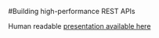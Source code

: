 #Building high-performance REST APIs

Human readable [presentation available here](https://go-talks.appspot.com/github.com/dlsniper/go-rest-apis/presentation.slide)
